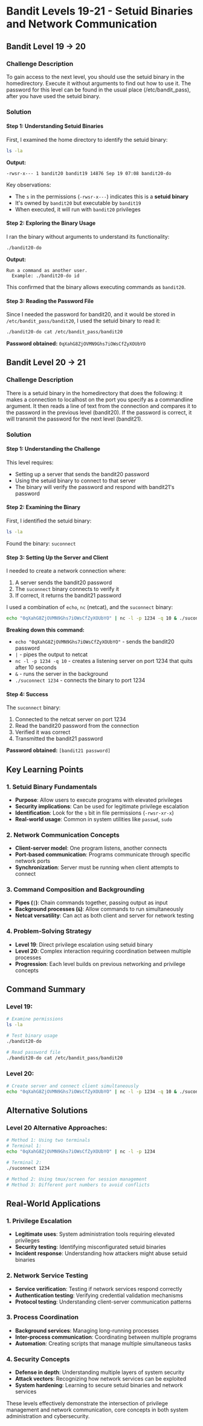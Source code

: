 # Bandit Levels 19-21 - Setuid Binaries and Network Communication

## Bandit Level 19 → 20

### Challenge Description
To gain access to the next level, you should use the setuid binary in the homedirectory. Execute it without arguments to find out how to use it. The password for this level can be found in the usual place (/etc/bandit_pass), after you have used the setuid binary.

### Solution

#### Step 1: Understanding Setuid Binaries
First, I examined the home directory to identify the setuid binary:
```bash
ls -la
```

**Output:**
```
-rwsr-x--- 1 bandit20 bandit19 14876 Sep 19 07:08 bandit20-do
```

Key observations:
- The `s` in the permissions (`-rwsr-x---`) indicates this is a **setuid binary**
- It's owned by `bandit20` but executable by `bandit19`
- When executed, it will run with `bandit20` privileges

#### Step 2: Exploring the Binary Usage
I ran the binary without arguments to understand its functionality:
```bash
./bandit20-do
```

**Output:**
```
Run a command as another user.
  Example: ./bandit20-do id
```

This confirmed that the binary allows executing commands as `bandit20`.

#### Step 3: Reading the Password File
Since I needed the password for bandit20, and it would be stored in `/etc/bandit_pass/bandit20`, I used the setuid binary to read it:
```bash
./bandit20-do cat /etc/bandit_pass/bandit20
```

**Password obtained:** `0qXahG8ZjOVMN9Ghs7iOWsCfZyXOUbYO`

## Bandit Level 20 → 21

### Challenge Description
There is a setuid binary in the homedirectory that does the following: it makes a connection to localhost on the port you specify as a commandline argument. It then reads a line of text from the connection and compares it to the password in the previous level (bandit20). If the password is correct, it will transmit the password for the next level (bandit21).

### Solution

#### Step 1: Understanding the Challenge
This level requires:
- Setting up a server that sends the bandit20 password
- Using the setuid binary to connect to that server
- The binary will verify the password and respond with bandit21's password

#### Step 2: Examining the Binary
First, I identified the setuid binary:
```bash
ls -la
```

Found the binary: `suconnect`

#### Step 3: Setting Up the Server and Client
I needed to create a network connection where:
1. A server sends the bandit20 password
2. The `suconnect` binary connects to verify it
3. If correct, it returns the bandit21 password

I used a combination of `echo`, `nc` (netcat), and the `suconnect` binary:

```bash
echo "0qXahG8ZjOVMN9Ghs7iOWsCfZyXOUbYO" | nc -l -p 1234 -q 10 & ./suconnect 1234
```

**Breaking down this command:**
- `echo "0qXahG8ZjOVMN9Ghs7iOWsCfZyXOUbYO"` - sends the bandit20 password
- `|` - pipes the output to netcat
- `nc -l -p 1234 -q 10` - creates a listening server on port 1234 that quits after 10 seconds
- `&` - runs the server in the background
- `./suconnect 1234` - connects the binary to port 1234

#### Step 4: Success
The `suconnect` binary:
1. Connected to the netcat server on port 1234
2. Read the bandit20 password from the connection
3. Verified it was correct
4. Transmitted the bandit21 password

**Password obtained:** `[bandit21 password]`

## Key Learning Points

### 1. Setuid Binary Fundamentals
- **Purpose**: Allow users to execute programs with elevated privileges
- **Security implications**: Can be used for legitimate privilege escalation
- **Identification**: Look for the `s` bit in file permissions (`-rwsr-xr-x`)
- **Real-world usage**: Common in system utilities like `passwd`, `sudo`

### 2. Network Communication Concepts
- **Client-server model**: One program listens, another connects
- **Port-based communication**: Programs communicate through specific network ports
- **Synchronization**: Server must be running when client attempts to connect

### 3. Command Composition and Backgrounding
- **Pipes (`|`)**: Chain commands together, passing output as input
- **Background processes (`&`)**: Allow commands to run simultaneously
- **Netcat versatility**: Can act as both client and server for network testing

### 4. Problem-Solving Strategy
- **Level 19**: Direct privilege escalation using setuid binary
- **Level 20**: Complex interaction requiring coordination between multiple processes
- **Progression**: Each level builds on previous networking and privilege concepts

## Command Summary

### Level 19:
```bash
# Examine permissions
ls -la

# Test binary usage
./bandit20-do

# Read password file
./bandit20-do cat /etc/bandit_pass/bandit20
```

### Level 20:
```bash
# Create server and connect client simultaneously
echo "0qXahG8ZjOVMN9Ghs7iOWsCfZyXOUbYO" | nc -l -p 1234 -q 10 & ./suconnect 1234
```

## Alternative Solutions

### Level 20 Alternative Approaches:
```bash
# Method 1: Using two terminals
# Terminal 1:
echo "0qXahG8ZjOVMN9Ghs7iOWsCfZyXOUbYO" | nc -l -p 1234

# Terminal 2:
./suconnect 1234

# Method 2: Using tmux/screen for session management
# Method 3: Different port numbers to avoid conflicts
```

## Real-World Applications

### 1. Privilege Escalation
- **Legitimate uses**: System administration tools requiring elevated privileges
- **Security testing**: Identifying misconfigurated setuid binaries
- **Incident response**: Understanding how attackers might abuse setuid binaries

### 2. Network Service Testing
- **Service verification**: Testing if network services respond correctly
- **Authentication testing**: Verifying credential validation mechanisms
- **Protocol testing**: Understanding client-server communication patterns

### 3. Process Coordination
- **Background services**: Managing long-running processes
- **Inter-process communication**: Coordinating between multiple programs
- **Automation**: Creating scripts that manage multiple simultaneous tasks

### 4. Security Concepts
- **Defense in depth**: Understanding multiple layers of system security
- **Attack vectors**: Recognizing how network services can be exploited
- **System hardening**: Learning to secure setuid binaries and network services

These levels effectively demonstrate the intersection of privilege management and network communication, core concepts in both system administration and cybersecurity.
